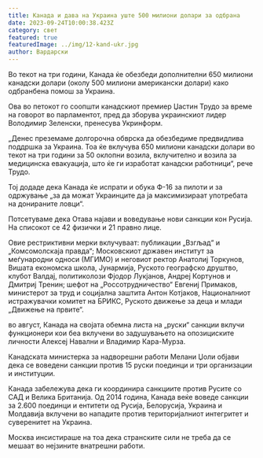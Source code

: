 ```yaml
---
title: Канада и дава на Украина уште 500 милиони долари за одбрана
date: 2023-09-24T10:00:38.423Z
category: свет
featured: true
featuredImage: ../img/12-kand-ukr.jpg
author: Вардарски
---
```

Во текот на три години, Канада ќе обезбеди дополнителни 650 милиони канадски долари (околу 500 милиони американски долари) како одбранбена помош за Украина.

Ова во петокот го соопшти канадскиот премиер Џастин Трудо за време на говорот во парламентот, пред да зборува украинскиот лидер Володимир Зеленски, пренесува Укринформ.

„Денес преземаме долгорочна обврска да обезбедиме предвидлива поддршка за Украина. Тоа ќе вклучува 650 милиони канадски долари во текот на три години за 50 оклопни возила, вклучително и возила за медицинска евакуација, што ќе ги изработат канадски работници“, рече Трудо.

Тој додаде дека Канада ќе испрати и обука Ф-16 за пилоти и за одржување „за да можат Украинците да ја максимизираат употребата на донираните ловци“.

Потсетуваме дека Отава најави и воведување нови санкции кон Русија. На списокот се 42 физички и 21 правно лице.

Овие рестриктивни мерки вклучуваат: публикации „Взгљад“ и „Комсомолскаја правда“; Московскиот државен институт за меѓународни односи (МГИМО) и неговиот ректор Анатолиј Торкунов, Вишата економска школа, Јунармија, Руското географско друштво, клубот Валдај, политиколози Фјодор Лукјанов, Андреј Кортунов и Дмитриј Тренин; шефот на „Россотрудничество“ Евгениј Примаков, министерот за труд и социјална заштита Антон Котјаков, Националниот истражувачки комитет на БРИКС, Руското движење за деца и млади „Движење на првите“.

во август, Канада на својата обемна листа на „руски“ санкции вклучи функционери кои беа вклучени во задушувањето на опозициските личности Алексеј Навални и Владимир Кара-Мурза.

Канадската министерка за надворешни работи Мелани Џоли објави дека се воведени санкции против 15 руски поединци и три организации и институции.

Канада забележува дека ги координира санкциите против Русите со САД и Велика Британија. Од 2014 година, Канада веќе воведе санкции за 2.600 поединци и ентитети од Русија, Белорусија, Украина и Молдавија вклучени во нападите против територијалниот интегритет и суверенитет на Украина.

Москва инсистираше на тоа дека странските сили не треба да се мешаат во нејзините внатрешни работи.